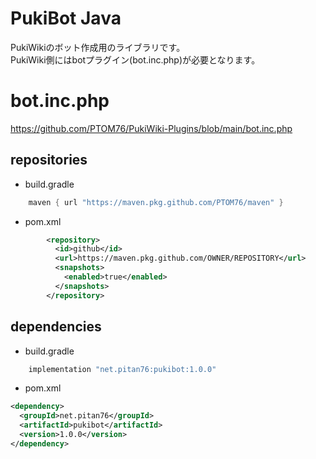 # PukiBot Java
PukiWikiのボット作成用のライブラリです。<br />
PukiWiki側にはbotプラグイン(bot.inc.php)が必要となります。<br />

# bot.inc.php
https://github.com/PTOM76/PukiWiki-Plugins/blob/main/bot.inc.php

## repositories
- build.gradle
```build.gradle
    maven { url "https://maven.pkg.github.com/PTOM76/maven" }
```

- pom.xml
```pom.xml
        <repository>
          <id>github</id>
          <url>https://maven.pkg.github.com/OWNER/REPOSITORY</url>
          <snapshots>
            <enabled>true</enabled>
          </snapshots>
        </repository>
```

## dependencies
- build.gradle
```build.gradle
    implementation "net.pitan76:pukibot:1.0.0"
```

- pom.xml
```pom.xml
<dependency>
  <groupId>net.pitan76</groupId>
  <artifactId>pukibot</artifactId>
  <version>1.0.0</version>
</dependency>
```
